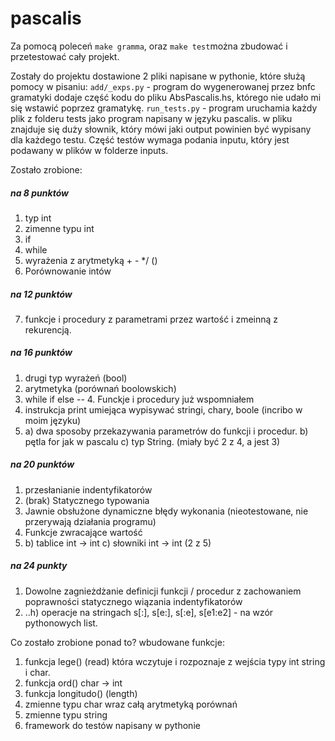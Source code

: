 # pascalis

Za pomocą poleceń `make gramma`, oraz `make test`można zbudować i przetestować cały projekt.

Zostały do projektu dostawione 2 pliki napisane w pythonie, które służą pomocy w pisaniu:
`add/_exps.py` - program do wygenerowanej przez bnfc gramatyki dodaje część kodu do pliku AbsPascalis.hs,
którego nie udało mi się wstawić poprzez gramatykę.
`run_tests.py` - program uruchamia każdy plik z folderu tests jako program napisany w języku pascalis.
w pliku znajduje się duży słownik, który mówi jaki output powinien być wypisany dla każdego testu.
Część testów wymaga podania inputu, który jest podawany w plików w folderze inputs.


Zostało zrobione:

##### na 8 punktów
1. typ int
2. zimenne typu int
3. if
4. while
5. wyrażenia z arytmetyką + - */ ()
6. Porównowanie intów

##### na 12 punktów
7. funkcje i procedury z parametrami przez wartość i zmeinną z rekurencją.

##### na 16 punktów
1. drugi typ wyrażeń (bool)
2. arytmetyka (porównań boolowskich)
3. while if else
-- 4. Funckje i procedury już wspomniałem
5. instrukcja print umiejąca wypisywać stringi, chary, boole (incribo w moim języku)
6. a) dwa sposoby przekazywania parametrów do funkcji i procedur.
   b) pętla for jak w pascalu
   c) typ String.
(miały być 2 z 4, a jest 3)

##### na 20 punktów
1. przesłanianie indentyfikatorów
2. (brak) Statycznego typowania
3. Jawnie obsłużone dynamiczne błędy wykonania (nieotestowane, nie przerywają działania programu)
4. Funkcje zwracające wartość
5. b) tablice int -> int
   c) słowniki int -> int
   (2 z 5)

##### na 24 punkty
1. Dowolne zagnieżdżanie definicji funkcji / procedur z zachowaniem poprawności statycznego wiązania indentyfikatorów
2. ..h) operacje na stringach s[:], s[e:], s[:e], s[e1:e2] - na wzór pythonowych list.


Co zostało zrobione ponad to?
wbudowane funkcje:
1. funkcja lege() (read) która wczytuje i rozpoznaje z wejścia typy int string i char.
2. funkcja ord() char -> int
3. funkcja longitudo() (length)
4. zmienne typu char wraz całą arytmetyką porównań
5. zmienne typu string
6. framework do testów napisany w pythonie



